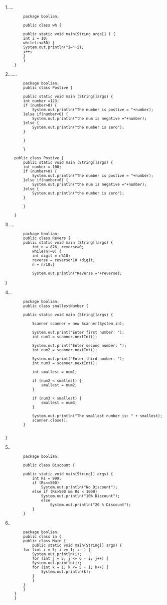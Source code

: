 1.....

			package boolian;
		
			public class wh {
		
			public static void main(String args[] ) {
			int i = 10;
			while(i<=50) {
			System.out.println("i="+i);
			i++;
			}
			}
		}

2.......
			
   			package boolian;									
			public class Postive {
			
   			public static void main (String[]args) {
			int number =123;
			if (number>0) {
				System.out.println("The number is postive = "+number);
			}else if(number<0) {
				System.out.println("the num is negative ="+number);
			}else {
				System.out.println("the number is zero");
			}
			
			}
		
			}

		public class Postive {
			public static void main (String[]args) {
			int number =-100;
			if (number>0) {
				System.out.println("The number is postive = "+number);
			}else if(number<0) {
				System.out.println("the num is negative ="+number);
			}else {
				System.out.println("the number is zero");
			}
			
			}
		
		}
		

3 ....
			
   			package boolian;
			public class Revers {
			public static void main (String[]args) {
				int n = 876, reverse=0;
				while(n!=0) {
				int digit = n%10;
				reverse = reverse*10 +digit;
				n = n/10;}
				
				System.out.println("Reverse ="+reverse);
				
}	

4...
			
   			package boolian;
  			public class smallestNumber {
			
   			public static void main (String[]args) {
 
    			Scanner scanner = new Scanner(System.in);
    
		        System.out.print("Enter first number: ");
		        int num1 = scanner.nextInt();

		        System.out.print("Enter second number: ");
		        int num2 = scanner.nextInt();

		        System.out.print("Enter third number: ");
		        int num3 = scanner.nextInt();

		        int smallest = num1;

		        if (num2 < smallest) {
		            smallest = num2;
		        }

		        if (num3 < smallest) {
		            smallest = num3;
		        }

		        System.out.println("The smallest number is: " + smallest);
		        scanner.close();
		    }
		

	}

5..

			package boolian;
		
			public class Discount {
		
			public static void main(String[] args) {
				int Rs = 999;
				if (Rs<=500)
					System.out.println("No Discount");
				else if (Rs>500 && Rs < 1000)
					System.out.println("10% Discount");
					else
						System.out.println("20 % Discount");
				}
			}

6..
			
   			package boolian;
   			public class in {
			public class Main {
		    	public static void main(String[] args) {
			for (int i = 5; i >= 1; i--) {
			    System.out.println(i);
			    for (int j = 5; j <= 6 - i; j++) {
				System.out.println(j);
				for (int k = 1; k <= 5 - i; k++) {
				    System.out.println(k);
				}
			    }
			}
		    }
		}
		}

